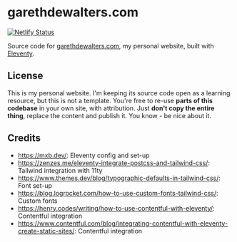 # garethdewalters.com

[![Netlify Status](https://api.netlify.com/api/v1/badges/fcc46af1-f249-4989-ad82-3c79fc37a89b/deploy-status)](https://app.netlify.com/sites/garethdewalters-website/deploys)

Source code for [garethdewalters.com](https://garethdewalters.com), my personal website, built with [Eleventy](https://www.11ty.io).

## License

This is my personal website. I'm keeping its source code open as a learning resource, but this is not a template. You're free to re-use __parts of this codebase__ in your own site, with attribution. Just __don't copy the entire thing__, replace the content and publish it. You know - be nice about it.

## Credits

- https://mxb.dev/: Eleventy config and set-up
- https://zenzes.me/eleventy-integrate-postcss-and-tailwind-css/: Tailwind integration with 11ty
- https://www.themes.dev/blog/typographic-defaults-in-tailwind-css/: Font set-up
- https://blog.logrocket.com/how-to-use-custom-fonts-tailwind-css/: Custom fonts
- https://henry.codes/writing/how-to-use-contentful-with-eleventy/: Contentful integration
- https://www.contentful.com/blog/integrating-contentful-with-eleventy-create-static-sites/: Contentful integration